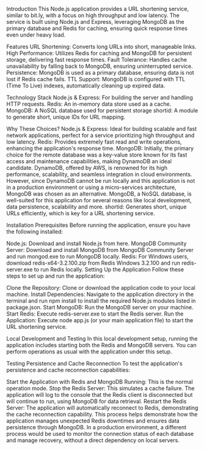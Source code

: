 Introduction
This Node.js application provides a URL shortening service, similar to bit.ly, with a focus on high throughput and low latency. The service is built using Node.js and Express, leveraging MongoDB as the primary database and Redis for caching, ensuring quick response times even under heavy load.

Features
URL Shortening: Converts long URLs into short, manageable links.
High Performance: Utilizes Redis for caching and MongoDB for persistent storage, delivering fast response times.
Fault Tolerance: Handles cache unavailability by falling back to MongoDB, ensuring uninterrupted service.
Persistence: MongoDB is used as a primary database, ensuring data is not lost if Redis cache fails.
TTL Support: MongoDB is configured with TTL (Time To Live) indexes, automatically cleaning up expired data.

Technology Stack
Node.js & Express: For building the server and handling HTTP requests.
Redis: An in-memory data store used as a cache.
MongoDB: A NoSQL database used for persistent storage
shortid: A module to generate short, unique IDs for URL mapping.

Why These Choices?
Node.js & Express: Ideal for building scalable and fast network applications, perfect for a service prioritizing high throughput and low latency.
Redis: Provides extremely fast read and write operations, enhancing the application's response time.
MongoDB: Initially, the primary choice for the remote database was a key-value store known for its fast access and maintenance capabilities, making DynamoDB an ideal candidate. DynamoDB, offered by AWS, is renowned for its high performance, scalability, and seamless integration in cloud environments.
However, since DynamoDB cannot be run locally and this application is not in a production environment or using a micro-services architecture, MongoDB was chosen as an alternative. MongoDB, a NoSQL database, is well-suited for this application for several reasons like local development, data persistence, scalability and more.
shortid: Generates short, unique URLs efficiently, which is key for a URL shortening service.

Installation
Prerequisites
Before running the application, ensure you have the following installed:

Node.js: Download and install Node.js from here.
MongoDB Community Server: Download and install MongoDB from MongoDB Community Server and run mongod.exe to run MongoDB locally.
Redis: For Windows users, download redis-x64-3.2.100.zip from Redis Windows 3.2.100 and run redis-server.exe to run Redis locally.
Setting Up the Application
Follow these steps to set up and run the application:

Clone the Repository: Clone or download the application code to your local machine.
Install Dependencies: Navigate to the application directory in the terminal and run npm install to install the required Node.js modules listed in package.json.
Start MongoDB: Run the MongoDB server on your machine.
Start Redis: Execute redis-server.exe to start the Redis server.
Run the Application: Execute node app.js (or your main application file) to start the URL shortening service.

Local Development and Testing
In this local development setup, running the application includes starting both the Redis and MongoDB servers. You can perform operations as usual with the application under this setup.

Testing Persistence and Cache Reconnection
To test the application's persistence and cache reconnection capabilities:

Start the Application with Redis and MongoDB Running: This is the normal operation mode.
Stop the Redis Server: This simulates a cache failure. The application will log to the console that the Redis client is disconnected but will continue to run, using MongoDB for data retrieval.
Restart the Redis Server: The application will automatically reconnect to Redis, demonstrating the cache reconnection capability.
This process helps demonstrate how the application manages unexpected Redis downtimes and ensures data persistence through MongoDB. In a production environment, a different process would be used to monitor the connection status of each database and manage recovery, without a direct dependency on local servers.
